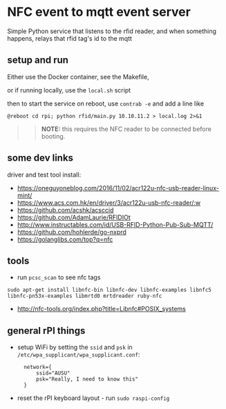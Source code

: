 # NFC event to mqtt event server

Simple Python service that listens to the rfid reader, and when something happens, relays that rfid tag's id to the mqtt

## setup and run

Either use the Docker container, see the Makefile, 

or if running locally, use the `local.sh` script

then to start the service on reboot, use `contrab -e` and add a line like

```
@reboot cd rpi; python rfid/main.py 10.10.11.2 > local.log 2>&1
```

>> **NOTE:** this requires the NFC reader to be connected before booting.

## some dev links

driver and test tool install:

- https://oneguyoneblog.com/2016/11/02/acr122u-nfc-usb-reader-linux-mint/
- https://www.acs.com.hk/en/driver/3/acr122u-usb-nfc-reader/:w
- https://github.com/acshk/acsccid
- https://github.com/AdamLaurie/RFIDIOt
- http://www.instructables.com/id/USB-RFID-Python-Pub-Sub-MQTT/
- https://github.com/hohlerde/go-nxprd
- https://golanglibs.com/top?q=nfc


## tools
- run `pcsc_scan` to see nfc tags

`sudo apt-get install libnfc-bin libnfc-dev libnfc-examples libnfc5 libnfc-pn53x-examples libmrtd0 mrtdreader ruby-nfc`
- http://nfc-tools.org/index.php?title=Libnfc#POSIX_systems

## general rPI things
* setup WiFi by setting the `ssid` and `psk` in `/etc/wpa_supplicant/wpa_supplicant.conf`:
  ```
    network={
        ssid="AUSU"
        psk="Really, I need to know this"
    }
  ```
* reset the rPI keyboard layout - run `sudo raspi-config`
